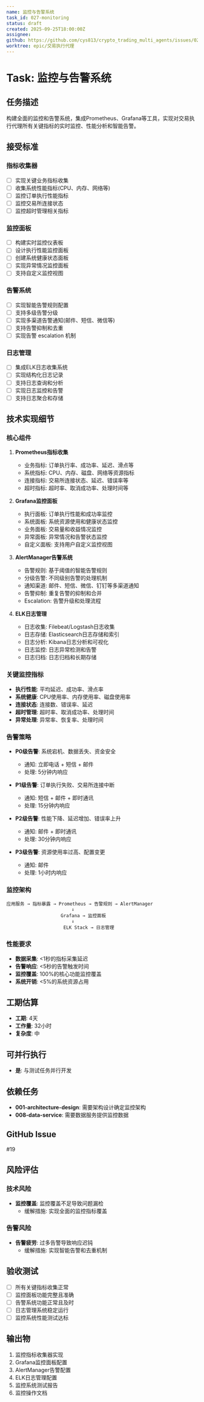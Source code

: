 ```yaml
---
name: 监控与告警系统
task_id: 027-monitoring
status: draft
created: 2025-09-25T18:00:00Z
assignee:
github: https://github.com/cys813/crypto_trading_multi_agents/issues/027
worktree: epic/交易执行代理
---
```


# Task: 监控与告警系统

## 任务描述
构建全面的监控和告警系统，集成Prometheus、Grafana等工具，实现对交易执行代理所有关键指标的实时监控、性能分析和智能告警。

## 接受标准

### 指标收集器
- [ ] 实现关键业务指标收集
- [ ] 收集系统性能指标(CPU、内存、网络等)
- [ ] 监控订单执行性能指标
- [ ] 监控交易所连接状态
- [ ] 监控超时管理相关指标

### 监控面板
- [ ] 构建实时监控仪表板
- [ ] 设计执行性能监控面板
- [ ] 创建系统健康状态面板
- [ ] 实现异常情况监控面板
- [ ] 支持自定义监控视图

### 告警系统
- [ ] 实现智能告警规则配置
- [ ] 支持多级告警分级
- [ ] 实现多渠道告警通知(邮件、短信、微信等)
- [ ] 支持告警抑制和去重
- [ ] 实现告警 escalation 机制

### 日志管理
- [ ] 集成ELK日志收集系统
- [ ] 实现结构化日志记录
- [ ] 支持日志查询和分析
- [ ] 实现日志监控和告警
- [ ] 支持日志聚合和存储

## 技术实现细节

### 核心组件
1. **Prometheus指标收集**
   - 业务指标: 订单执行率、成功率、延迟、滑点等
   - 系统指标: CPU、内存、磁盘、网络等资源指标
   - 连接指标: 交易所连接状态、延迟、错误率等
   - 超时指标: 超时率、取消成功率、处理时间等

2. **Grafana监控面板**
   - 执行面板: 订单执行性能和成功率监控
   - 系统面板: 系统资源使用和健康状态监控
   - 业务面板: 交易量和收益情况监控
   - 异常面板: 异常情况和告警状态监控
   - 自定义面板: 支持用户自定义监控视图

3. **AlertManager告警系统**
   - 告警规则: 基于阈值的智能告警规则
   - 分级告警: 不同级别告警的处理机制
   - 通知渠道: 邮件、短信、微信、钉钉等多渠道通知
   - 告警抑制: 重复告警的抑制和合并
   - Escalation: 告警升级和处理流程

4. **ELK日志管理**
   - 日志收集: Filebeat/Logstash日志收集
   - 日志存储: Elasticsearch日志存储和索引
   - 日志分析: Kibana日志分析和可视化
   - 日志监控: 日志异常检测和告警
   - 日志归档: 日志归档和长期存储

### 关键监控指标
- **执行性能**: 平均延迟、成功率、滑点率
- **系统健康**: CPU使用率、内存使用率、磁盘使用率
- **连接状态**: 连接数、错误率、延迟
- **超时管理**: 超时率、取消成功率、处理时间
- **异常处理**: 异常率、恢复率、处理时间

### 告警策略
- **P0级告警**: 系统宕机、数据丢失、资金安全
  - 通知: 立即电话 + 短信 + 邮件
  - 处理: 5分钟内响应

- **P1级告警**: 订单执行失败、交易所连接中断
  - 通知: 短信 + 邮件 + 即时通讯
  - 处理: 15分钟内响应

- **P2级告警**: 性能下降、延迟增加、错误率上升
  - 通知: 邮件 + 即时通讯
  - 处理: 30分钟内响应

- **P3级告警**: 资源使用率过高、配置变更
  - 通知: 邮件
  - 处理: 1小时内响应

### 监控架构
```
应用服务 → 指标暴露 → Prometheus → 告警规则 → AlertManager
                        ↓
                    Grafana → 监控面板
                        ↓
                     ELK Stack → 日志管理
```

### 性能要求
- **数据采集**: <1秒的指标采集延迟
- **告警响应**: <5秒的告警触发时间
- **监控覆盖**: 100%的核心功能监控覆盖
- **系统开销**: <5%的系统资源占用

## 工期估算
- **工期**: 4天
- **工作量**: 32小时
- **复杂度**: 中

## 可并行执行
- **是**: 与测试任务并行开发

## 依赖任务
- **001-architecture-design**: 需要架构设计确定监控架构
- **008-data-service**: 需要数据服务提供监控数据

## GitHub Issue
#19

## 风险评估

### 技术风险
- **监控覆盖**: 监控覆盖不足导致问题漏检
  - 缓解措施: 实现全面的监控指标覆盖

### 告警风险
- **告警疲劳**: 过多告警导致响应迟钝
  - 缓解措施: 实现智能告警和去重机制

## 验收测试
- [ ] 所有关键指标收集正常
- [ ] 监控面板功能完整且准确
- [ ] 告警系统功能正常且及时
- [ ] 日志管理系统稳定运行
- [ ] 监控系统性能测试达标

## 输出物
1. 监控指标收集器实现
2. Grafana监控面板配置
3. AlertManager告警配置
4. ELK日志管理配置
5. 监控系统测试报告
6. 监控操作文档